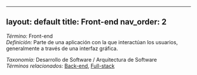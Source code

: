 
---
layout: default
title: Front-end
nav_order: 2
---

*Término:* Front-end  
*Definición:* Parte de una aplicación con la que interactúan los usuarios, generalmente a través de una interfaz gráfica.

*Taxonomía:* Desarrollo de Software / Arquitectura de Software  
*Términos relacionados:* [Back-end](https://maleniski.github.io/diccionario-angl-tec-mx/docs/alfabeticamente/B/back-end/), [Full-stack](https://maleniski.github.io/diccionario-angl-tec-mx/docs/alfabeticamente/F/full-stack/)
